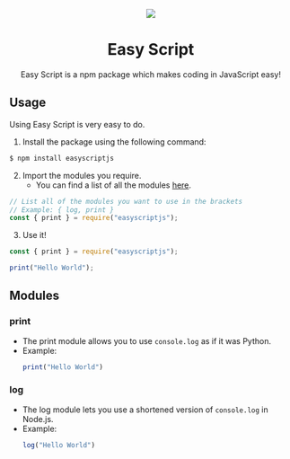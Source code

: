 <p align="center">
  <img src="https://easyscriptjs.github.io/images/cover.png">
</p>

<h1 align="center">Easy Script</h1>
<p align="center">Easy Script is a npm package which makes coding in JavaScript easy!</p>

## Usage
Using Easy Script is very easy to do.

1. Install the package using the following command:

```bash
$ npm install easyscriptjs
```

2. Import the modules you require.
    - You can find a list of all the modules [here](#modules).

```js
// List all of the modules you want to use in the brackets
// Example: { log, print }
const { print } = require("easyscriptjs");
```

3. Use it!

```js
const { print } = require("easyscriptjs");

print("Hello World");
```

## Modules

### print
  - The print module allows you to use `console.log` as if it was Python.
  - Example:
    ```js
    print("Hello World")
    ```

### log
  - The log module lets you use a shortened version of `console.log` in Node.js.
  - Example:
    ```js
    log("Hello World")
    ```
